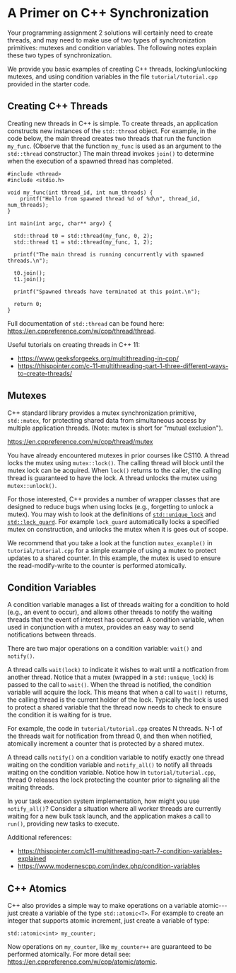 
# A Primer on C++ Synchronization #

Your programming assignment 2 solutions will certainly need to create threads, and may need to make use of two types of synchronization primitives: mutexes and condition variables.  The following notes explain these two types of synchronization.

We provide you basic examples of creating C++ threads, locking/unlocking mutexes, and using condition variables in the file `tutorial/tutorial.cpp` provided in the starter code.

## Creating C++ Threads ##

Creating new threads in C++ is simple.  To create threads, an application constructs new instances of the `std::thread` object.  For example, in the code below, the main thread creates two threads that run the function `my_func`. (Observe that the function `my_func` is used as an argument to the `std::thread` constructor.)  The main thread invokes `join()` to determine when the execution of a spawned thread has completed.

    #include <thread>
    #include <stdio.h>

    void my_func(int thread_id, int num_threads) {
    	printf("Hello from spawned thread %d of %d\n", thread_id, num_threads);
    }

    int main(int argc, char** argv) {
    
      std::thread t0 = std::thread(my_func, 0, 2);
      std::thread t1 = std::thread(my_func, 1, 2);
    
      printf("The main thread is running concurrently with spawned threads.\n");
    
      t0.join();
      t1.join();
    
      printf("Spawned threads have terminated at this point.\n");
    
      return 0;
    }

Full documentation of `std::thread` can be found here: <https://en.cppreference.com/w/cpp/thread/thread>.

Useful tutorials on creating threads in C++ 11:

 * <https://www.geeksforgeeks.org/multithreading-in-cpp/>
 * <https://thispointer.com/c-11-multithreading-part-1-three-different-ways-to-create-threads/>

## Mutexes ##

C++ standard library provides a mutex synchronization primitive, `std::mutex`, for protecting shared data from simultaneous access by multiple application threads. (Note: mutex is short for "mutual exclusion").  

<https://en.cppreference.com/w/cpp/thread/mutex>

You have already encountered mutexes in prior courses like CS110.  A thread locks the mutex using `mutex::lock()`. The calling thread will block until the mutex lock can be acquired.  When `lock()` returns to the caller, the calling thread is guaranteed to have the lock.  A thread unlocks the mutex using `mutex::unlock()`.

For those interested, C++ provides a number of wrapper classes that are designed to reduce bugs when using locks (e.g., forgetting to unlock a mutex).  You may wish to look at the definitions of [`std::unique_lock`](https://en.cppreference.com/w/cpp/thread/unique_lock) and [`std::lock_guard`](https://en.cppreference.com/w/cpp/thread/lock_guard).  For example `lock_guard` automatically locks a specified mutex on construction, and unlocks the mutex when it is goes out of scope.

We recommend that you take a look at the function `mutex_example()` in `tutorial/tutorial.cpp` for a simple example of using a mutex to protect updates to a shared counter.  In this example, the mutex is used to ensure the read-modify-write to the counter is performed atomically.

## Condition Variables ##

A condition variable manages a list of threads waiting for a condition to hold (e.g., an event to occur), and allows other threads to notify the waiting threads that the event of interest has occurred. A condition variable, when used in conjunction with a mutex, provides an easy way to send notifications between threads.

There are two major operations on a condition variable: `wait()` and `notify()`.

A thread calls `wait(lock)` to indicate it wishes to wait until a notfication from another thread.  Notice that a mutex (wrapped in a `std::unique_lock`) is passed to the call to `wait()`.  When the thread is notified, the condition variable will acquire the lock.  This means that when a call to `wait()` returns, the calling thread is the current holder of the lock.  Typically the lock is used to protect a shared variable that the thread now needs to check to ensure the condition it is waiting for is true.  

For example, the code in `tutorial/tutorial.cpp` creates N threads.  N-1 of the threads wait for notification from thread 0, and then when notified, atomically increment a counter that is protected by a shared mutex.

A thread calls `notify()` on a condition variable to notify exactly one thread waiting on the condition variable and `notify_all()` to notify all threads waiting on the condition variable.  Notice how in `tutorial/tutorial.cpp`, thread 0 releases the lock protecting the counter prior to signaling all the waiting threads.

In your task execution system implementation, how might you use `notify_all()`?  Consider a situation where all worker threads are currently waiting for a new bulk task launch, and the application makes a call to `run()`, providing new tasks to execute.


Additional references:

* <https://thispointer.com/c11-multithreading-part-7-condition-variables-explained>
* <https://www.modernescpp.com/index.php/condition-variables>

## C++ Atomics ##

C++ also provides a simple way to make operations on a variable atomic---just create a variable of the type `std::atomic<T>`. For example to create an integer that supports atomic increment, just create a variable of type:

    std::atomic<int> my_counter;

Now operations on `my_counter`, like `my_counter++` are guaranteed to be performed atomically.  For more detail see: <https://en.cppreference.com/w/cpp/atomic/atomic>.
